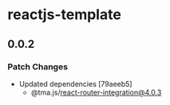 # reactjs-template

## 0.0.2

### Patch Changes

- Updated dependencies [79aeeb5]
  - @tma.js/react-router-integration@4.0.3
